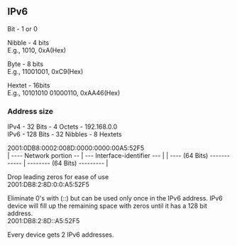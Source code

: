 ## IPv6

Bit - 1 or 0  

Nibble - 4 bits  
E.g., 1010, 0xA(Hex)  

Byte - 8 bits  
E.g., 11001001, 0xC9(Hex)  

Hextet - 16bits  
E.g., 10101010 01000110, 0xAA46(Hex)  

### Address size

IPv4 - 32 Bits - 4 Octets - 192.168.0.0  
IPv6 - 128 Bits - 32 Nibbles - 8 Hextets  

2001:0DB8:0002:008D:0000:0000:00A5:52F5  
| ----  Network portion  --   |   ---  Interface-identifier  ---  |
| ----     (64 Bits)      ------------          |  --------    (64 Bits)  ---------   |

Drop leading zeros for ease of use  
2001:DB8:2:8D:0:0:A5:52F5  

Eliminate 0's with (::) but can be used only once in the IPv6 address.  IPv6 device will fill up the remaining space with zeros until it has a 128 bit address.  
2001:DB8:2:8D::A5:52F5  

Every device gets 2 IPv6 addresses.  

